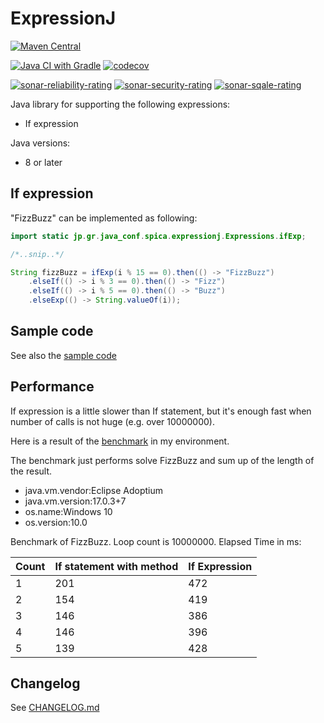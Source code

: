 # ExpressionJ

[![Maven Central](https://img.shields.io/maven-central/v/io.github.sakata1222/expressionj.svg?label=Maven%20Central)](https://search.maven.org/artifact/io.github.sakata1222/expressionj)

[![Java CI with Gradle](https://github.com/sakata1222/expressionj/actions/workflows/ci.yaml/badge.svg)](https://github.com/sakata1222/expressionj/actions/workflows/ci.yaml)
[![codecov](https://codecov.io/gh/sakata1222/expressionj/branch/main/graph/badge.svg)](https://codecov.io/gh/sakata1222/expressionj)

[![sonar-reliability-rating](https://sonarcloud.io/api/project_badges/measure?project=sakata1222_expressionj&metric=reliability_rating)](https://sonarcloud.io/dashboard?id=sakata1222_expressionj)
[![sonar-security-rating](https://sonarcloud.io/api/project_badges/measure?project=sakata1222_expressionj&metric=security_rating)](https://sonarcloud.io/dashboard?id=sakata1222_expressionj)
[![sonar-sqale-rating](https://sonarcloud.io/api/project_badges/measure?project=sakata1222_expressionj&metric=sqale_rating)](https://sonarcloud.io/dashboard?id=sakata1222_expressionj)

Java library for supporting the following expressions:

- If expression

Java versions:

- 8 or later

## If expression

"FizzBuzz" can be implemented as following:

```java
import static jp.gr.java_conf.spica.expressionj.Expressions.ifExp;

/*..snip..*/

String fizzBuzz = ifExp(i % 15 == 0).then(() -> "FizzBuzz")
    .elseIf(() -> i % 3 == 0).then(() -> "Fizz")
    .elseIf(() -> i % 5 == 0).then(() -> "Buzz")
    .elseExp(() -> String.valueOf(i));
```

## Sample code

See also
the [sample code](https://github.com/sakata1222/expressionj/blob/main/lib/src/test/java/jp/gr/java_conf/spica/expressionj/SampleTest.java)

## Performance

If expression is a little slower than If statement, but it's enough fast when number of calls is
not huge (e.g. over 10000000).

Here is a result of
the [benchmark](https://github.com/sakata1222/expressionj/blob/main/lib/src/test/java/jp/gr/java_conf/spica/expressionj/PerformanceTest.java)
in my environment.

The benchmark just performs solve FizzBuzz and sum up of the length of the result.

- java.vm.vendor:Eclipse Adoptium
- java.vm.version:17.0.3+7
- os.name:Windows 10
- os.version:10.0

Benchmark of FizzBuzz.
Loop count is 10000000.
Elapsed Time in ms:

|Count|If statement with method|If Expression|
|---|---|---|
|1|201|472|
|2|154|419|
|3|146|386|
|4|146|396|
|5|139|428|

## Changelog

See [CHANGELOG.md](CHANGELOG.md)
